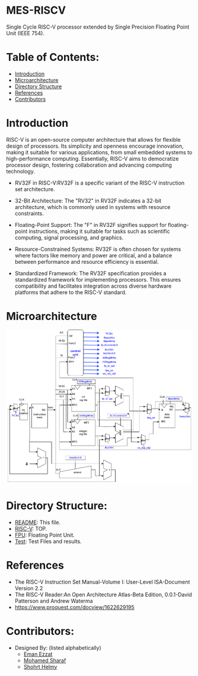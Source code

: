 # MES-RISCV
Single Cycle RISC-V processor extended by Single Precision Floating Point Unit (IEEE 754).

# Table of Contents:

- [Introduction](#Introduction)
- [Microarchitecture](#Microarchitecture)
- [Directory Structure](#directory-structure)
- [References](#References)
- [Contributors](#contributors)

# Introduction
RISC-V is an open-source computer architecture that allows for flexible design of processors. Its simplicity and openness encourage innovation, making it suitable for various applications, from small embedded systems to high-performance computing. Essentially, RISC-V aims to democratize processor design, fostering collaboration and advancing computing technology.

  - RV32F in RISC-V:RV32F is a specific variant of the RISC-V instruction set architecture.
    
  - 32-Bit Architecture: The "RV32" in RV32F indicates a 32-bit architecture, which is commonly used in systems with resource constraints.
    
  - Floating-Point Support: The "F" in RV32F signifies support for floating-point instructions, making it suitable for tasks such as scientific computing, signal processing, and graphics.
  
  - Resource-Constrained Systems: RV32F is often chosen for systems where factors like memory and power are critical, and a balance between performance and resource efficiency is essential.
  
  - Standardized Framework: The RV32F specification provides a standardized framework for implementing processors. This ensures compatibility and facilitates integration across diverse hardware platforms that adhere to the RISC-V standard.

# Microarchitecture

![risc.bold](/assets/images/risc.bold.png)

# Directory Structure:
  * [README](./README.md): This file.
  * [RISC-V](./src/): TOP.
  * [FPU](./src/FPU/): Floating Point Unit.
  * [Test](./test/): Test Files and results.

# References
- The RISC-V Instruction Set Manual-Volume I: User-Level ISA-Document Version 2.2
- The RISC-V Reader:An Open Architecture Atlas-Beta Edition, 0.0.1-David Patterson and Andrew Waterma
- https://www.proquest.com/docview/1622629195


# Contributors:
- Designed By: (listed alphabetically)
  - [Eman Ezzat](emanezzat4018@gmail.com)
  - [Mohamed Sharaf](sharafm823@gmail.com)
  - [Shohrt Helmy](shohrthelmy@gmail.com) 
